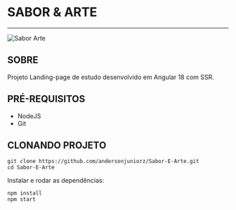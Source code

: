 # SABOR & ARTE
---
![Sabor   Arte](https://github.com/user-attachments/assets/07be9ae7-921d-4d83-9b96-11859fccdcca)

## SOBRE

Projeto Landing-page de estudo desenvolvido em Angular 18 com SSR.

## PRÉ-REQUISITOS

- NodeJS
- Git

## CLONANDO PROJETO

```
git clone https://github.com/andersonjuniorz/Sabor-E-Arte.git
cd Sabor-E-Arte
```

Instalar e rodar as dependências:
```
npm install
npm start
```

